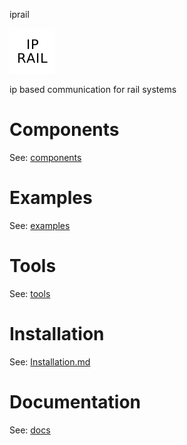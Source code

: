iprail

![iprail](docs/assets/iprail/ip_rail_72x72.png)

ip based communication for rail systems


# Components


See: [components](https://github.com/iprail/iprail/components)


# Examples


See: [examples](https://github.com/iprail/iprail/examples)


# Tools


See: [tools](https://github.com/iprail/iprail/tools)


# Installation


See: [Installation.md](docs/Installation.md)


# Documentation


See: [docs](https://github.com/iprail/iprail/tree/master/docs)

